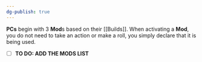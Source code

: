 ```yaml
---
dg-publish: true
---
```

**PCs** begin with 3 **Mod**s based on their [[Builds]]. When activating a **Mod**, you do not need to take an action or make a roll, you simply declare that it is being used.

- [ ] **TO DO: ADD THE MODS LIST**